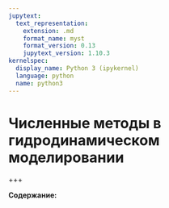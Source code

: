 ```yaml
---
jupytext:
  text_representation:
    extension: .md
    format_name: myst
    format_version: 0.13
    jupytext_version: 1.10.3
kernelspec:
  display_name: Python 3 (ipykernel)
  language: python
  name: python3
---
```


<a id='nm'></a>
# Численные методы в гидродинамическом моделировании

+++

**Содержание:**

```{code-cell} ipython3

```
